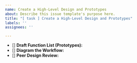 ```yaml
---
name: Create a High-Level Design and Prototypes
about: Describe this issue template's purpose here.
title: "[ task ] Create a High-Level Design and Prototypes"
labels: ''
assignees: ''

---
```


- [] **Draft Function List (Prototypes):**
- []  **Diagram the Workflow:**
- [] **Peer Design Review:**
